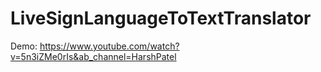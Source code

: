 # LiveSignLanguageToTextTranslator

Demo: https://www.youtube.com/watch?v=5n3iZMe0rIs&ab_channel=HarshPatel
